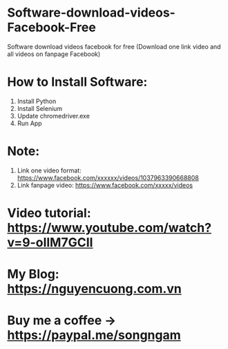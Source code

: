 # Software-download-videos-Facebook-Free
Software download videos facebook for free (Download one link video and all videos on fanpage Facebook)
# How to Install Software:
1. Install Python
2. Install Selenium
3. Update chromedriver.exe
4. Run App
# Note:
1. Link one video format: https://www.facebook.com/xxxxxx/videos/1037963390668808 
2. Link fanpage video: https://www.facebook.com/xxxxx/videos

# Video tutorial: https://www.youtube.com/watch?v=9-oIlM7GCII
# My Blog: https://nguyencuong.com.vn
# Buy me a coffee -> https://paypal.me/songngam
